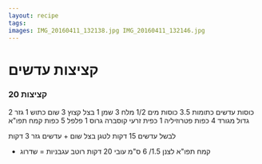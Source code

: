 ```yaml
---
layout: recipe
tags: 
images: IMG_20160411_132138.jpg IMG_20160411_132146.jpg
---
```


# קציצות עדשים
### 20 קציצות


2 כוסות עדשים כתומות
3.5 כוסות מים
1/2 מלח
3 שמן
1 בצל קצוץ
3 שום כתוש
1 גזר גדול מגורד
4 כפות פטרוזיליה
1 כפית זרעי קוסברה גרוס
1 פלפל
5 כפות קמח תפו"א


לבשל עדשים 15 דקות
לטגן בצל שום + עדשים גזר 3 דקות
+ קמח תפו"א
לצנן
1.5/ 6 ס"מ עובי
20 דקות
רוטב עגבניות = שדרוג

